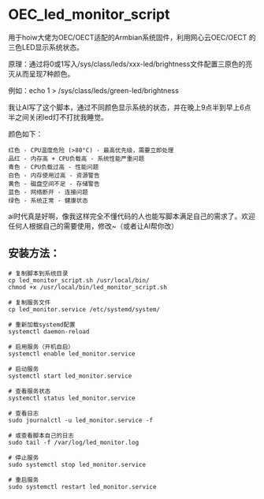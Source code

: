 # OEC_led_monitor_script
用于hoiw大佬为OEC/OECT适配的Armbian系统固件，利用网心云OEC/OECT 的三色LED显示系统状态。

原理：通过将0或1写入/sys/class/leds/xxx-led/brightness文件配置三原色的亮灭从而呈现7种颜色。

例如：echo 1 > /sys/class/leds/green-led/brightness

我让AI写了这个脚本，通过不同颜色显示系统的状态，并在晚上9点半到早上6点半之间关闭led灯不打扰我睡觉。

颜色如下：
```
红色 - CPU温度危险 (>80°C) - 最高优先级，需要立即处理
品红 - 内存高 + CPU负载高 - 系统性能严重问题
青色 - CPU负载过高 - 性能问题
白色 - 内存使用过高 - 资源警告
黄色 - 磁盘空间不足 - 存储警告
蓝色 - 网络断开 - 连接问题
绿色 - 系统正常 - 健康状态
```

ai时代真是好啊，像我这样完全不懂代码的人也能写脚本满足自己的需求了。欢迎任何人根据自己的需要使用，修改~（或者让AI帮你改）

## 安装方法：
```
# 复制脚本到系统目录
cp led_monitor_script.sh /usr/local/bin/
chmod +x /usr/local/bin/led_monitor_script.sh

# 复制服务文件
cp led_monitor.service /etc/systemd/system/

# 重新加载systemd配置
systemctl daemon-reload

# 启用服务（开机自启）
systemctl enable led_monitor.service

# 启动服务
systemctl start led_monitor.service

# 查看服务状态
systemctl status led_monitor.service

# 查看日志
sudo journalctl -u led_monitor.service -f

# 或查看脚本自己的日志
sudo tail -f /var/log/led_monitor.log

# 停止服务
sudo systemctl stop led_monitor.service

# 重启服务
sudo systemctl restart led_monitor.service

```



